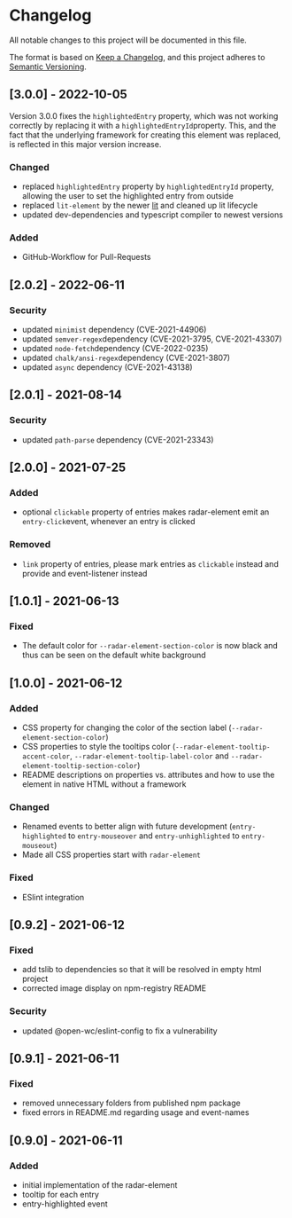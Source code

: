 # Changelog
All notable changes to this project will be documented in this file.

The format is based on [Keep a Changelog](https://keepachangelog.com/en/1.0.0/),
and this project adheres to [Semantic Versioning](https://semver.org/spec/v2.0.0.html).

## [3.0.0] - 2022-10-05

Version 3.0.0 fixes the `highlightedEntry` property, which was not working correctly by replacing it with a `highlightedEntryId`property.
This, and the fact that the underlying framework for creating this element was replaced, is reflected in this major version increase.

### Changed
- replaced `highlightedEntry` property by `highlightedEntryId` property, allowing the user to set the highlighted entry from outside
- replaced `lit-element` by the newer [lit](https://lit.dev) and cleaned up lit lifecycle
- updated dev-dependencies and typescript compiler to newest versions

### Added
- GitHub-Workflow for Pull-Requests

## [2.0.2] - 2022-06-11

### Security
- updated `minimist` dependency (CVE-2021-44906)
- updated `semver-regex`dependency (CVE-2021-3795, CVE-2021-43307)
- updated `node-fetch`dependency (CVE-2022-0235)
- updated `chalk/ansi-regex`dependency (CVE-2021-3807)
- updated `async` dependency (CVE-2021-43138)

## [2.0.1] - 2021-08-14

### Security
- updated `path-parse` dependency (CVE-2021-23343)

## [2.0.0] - 2021-07-25

### Added
- optional `clickable` property of entries makes radar-element emit an `entry-click`event, whenever an entry is clicked


### Removed
- `link` property of entries, please mark entries as `clickable` instead and provide and event-listener instead

## [1.0.1] - 2021-06-13
### Fixed
- The default color for `--radar-element-section-color` is now black and thus can be seen on the default white background

## [1.0.0] - 2021-06-12
### Added
- CSS property for changing the color of the section label (`--radar-element-section-color`)
- CSS properties to style the tooltips color (`--radar-element-tooltip-accent-color`, `--radar-element-tooltip-label-color` and `--radar-element-tooltip-section-color`)
- README descriptions on properties vs. attributes and how to use the element in native HTML without a framework

### Changed
- Renamed events to better align with future development (`entry-highlighted` to `entry-mouseover` and `entry-unhighlighted` to `entry-mouseout`)
- Made all CSS properties start with `radar-element`

### Fixed
- ESlint integration

## [0.9.2] - 2021-06-12
### Fixed
- add tslib to dependencies so that it will be resolved in empty html project
- corrected image display on npm-registry README

### Security
- updated @open-wc/eslint-config to fix a vulnerability

## [0.9.1] - 2021-06-11
### Fixed
- removed unnecessary folders from published npm package
- fixed errors in README.md regarding usage and event-names

## [0.9.0] - 2021-06-11
### Added
- initial implementation of the radar-element
- tooltip for each entry
- entry-highlighted event

